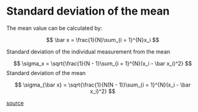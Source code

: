 # Standard deviation of the mean

The mean value can be calculated by:

$$
\bar x = \frac{1}{N}\sum_{i = 1}^{N}x_i
$$

Standard deviation of the individual measurement from the mean

$$
\sigma_x = \sqrt{\frac{1}{N - 1}\sum_{i = 1}^{N}(x_i - \bar x_i)^2}
$$
Standard deviation of the mean

$$
\sigma_{\bar x} = \sqrt{\frac{1}{N(N - 1)}\sum_{i = 1}^{N}(x_i - \bar x_i)^2}
$$

[source](https://www2.physnet.uni-hamburg.de/TUHH/Versuchsanleitung/Fehlerrechnung.pdf)
